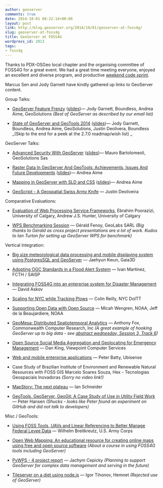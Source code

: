 ```yaml
---
author: geoserver
comments: true
date: 2014-10-01 08:22:14+00:00
layout: post
link: http://blog.geoserver.org/2014/10/01/geoserver-at-foss4g/
slug: geoserver-at-foss4g
title: GeoServer at FOSS4G
wordpress_id: 2013
tags:
- foss4g
---
```


Thanks to PDX-OSGeo local chapter and the organising committee of FOSS4G for a great event. We had a great time meeting everyone, enjoyed an excellent and diverse program, and productive [weekend code sprint](http://blog.geoserver.org/2014/09/14/java-code-sprint/).

Marcus Sen and Jody Garnett have kindly gathered up links to GeoServer content.

Group Talks:



	
  * [GeoServer Feature Frenzy](http://vimeo.com/106221374) ([slides](http://www.slideshare.net/jgarnett/geoserver-feature-frenzy))— Jody Garnett, Boundless, Andrea Aime, GeoSolutions
_(Best of GeoServer as described by our email list)_

	
  * [State of GeoServer and GeoTools 2014](http://vimeo.com/106835755) ([slides](http://www.slideshare.net/jgarnett/state-of-geoserver-geotools-and-friends-2014))— Jody Garnett, Boundless, Andrea Aime, GeoSolutions, Justin Deolivera, Boundless
_(Skip to the end for a peek at the 2.7.0 roadmap/wish list) _


GeoServer Talks:

	
  * [Advanced Security With GeoServer](http://vimeo.com/106221740) ([slides](http://www.slideshare.net/geosolutions/advanced-geoserver-securityfoss4g2013v0100))— Mauro Bartolomeoli, GeoSolutions Sas

	
  * [Raster Data In GeoServer And GeoTools: Achievements, Issues And Future Developments](http://vimeo.com/106225056) ([slides](http://www.slideshare.net/geosolutions/raster-data-in-geoserver-and-geotools-achievements-issues-and-future-developments-39467273))— Andrea Aime

	
  * [Mapping in GeoServer with SLD and CSS](http://vimeo.com/107529709) ([slides](http://www.slideshare.net/geosolutions/gs-styling-aaimefoss4g2014))— Andrea Aime

	
  * [GeoScript - A Geospatial Swiss Army Knife](http://vimeo.com/107486536) — Justin Deoliveira


Comparative Evaluations:

	
  * [Evaluation of Web Processing Service Frameworks](http://vimeo.com/107481251), Ebrahim Poorazizi, University of Calgary, Andrew J.S. Hunter, University of Calgary

	
  * [WPS Benchmarking Session](http://vimeo.com/106872352) — Gérald Fenoy, GeoLabs SARL
_(Big thanks to Gérald as cross project presentations are a lot of work. Kudos to Ian Turton for setting up GeoServer WPS for benchmark)_


Vertical Integration:

	
  * [Big size meteorological data processing and mobile displaying system using PostgresSQL and GeoServer](http://vimeo.com/106221099) — Jaehyun Kwun, Gaia3D

	
  * [Adopting OGC Standards in a Flood Alert System](http://vimeo.com/106223073) — Ivan Martinez, FCTH / SAISP

	
  * [Integrating FOSS4G into an enterprise system for Disaster Management](http://vimeo.com/107482543) — David Askov

	
  * [Scaling for NYC while Tracking Plows](http://vimeo.com/107483827) — Colin Reilly, NYC DoITT

	
  * [Supporting Open Data with Open Source](http://vimeo.com/106229672) — Micah Wengren, NOAA, Jeff de la Beaujardiere, NOAA

	
  * [GeoMesa: Distributed Spatiotemporal Analytics](http://vimeo.com/106230635) — Anthony Fox, Commonwealth Computer Research, Inc
_(A great example of hooking GeoServer up to big data - see [abstract wednesday, Session 3, Track 6](https://2014.foss4g.org/schedule/sessions/))_

	
  * [Open Source Social Media Aggregation and Geolocating for Emergency Management](http://vimeo.com/106234978) — Dan King, Viewpoint Computer Services

	
  * [Web and mobile enterprise applications](http://vimeo.com/106873431) — Peter Batty, Ubisense

	
  * Case Study of Brazilian Institute of Environment and Renewable Natural Resources with FOSS GIS Marcelo Soares Souza, Hex - Tecnologias Geospaciais Inovadoras
_(Sorry no video link!)_

	
  * [MapStory: The next plateau](http://vimeo.com/106871252) — Ian Schneider

	
  * [GeoTools, GeoServer, GeoGit: A Case Study of Use in Utility Field Work](http://vimeo.com/106844336) — Peter Hansen
_(Shucks - looks like Peter found an experiment on GitHub and did not talk to developers)_


Misc / GeoTools:

	
  * [Using FOSS Tools, UAVs and Linear Referencing to Better Manage Federal Levee Data](http://vimeo.com/106855438) — Wilhelm Breitkreutz, U.S. Army Corps

	
  * [Open Web Mapping: An educational resource for creating online maps using free and open source software](http://vimeo.com/106868379)
_(About a course in using FOSS4G tools including GeoServer)_

	
  * [PyWPS - 4 project report](http://vimeo.com/106869877) — Jachym Cepicky
_(Planning to support GeoServer for complex data management and serving in the future)_

	
  * [Tileserver on a diet using node.js](http://vimeo.com/107473824) — Igor Tihonov, Hemnet
_(Rejected use of GeoServer)_


